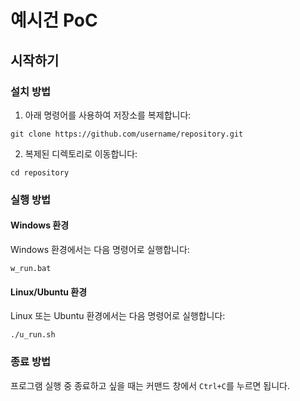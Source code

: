 # 예시건 PoC

## 시작하기

### 설치 방법

1. 아래 명령어를 사용하여 저장소를 복제합니다:
```
git clone https://github.com/username/repository.git
```

2. 복제된 디렉토리로 이동합니다:
```
cd repository
```

### 실행 방법

#### Windows 환경
Windows 환경에서는 다음 명령어로 실행합니다:
```
w_run.bat
```

#### Linux/Ubuntu 환경
Linux 또는 Ubuntu 환경에서는 다음 명령어로 실행합니다:
```
./u_run.sh
```

### 종료 방법
프로그램 실행 중 종료하고 싶을 때는 커맨드 창에서 `Ctrl+C`를 누르면 됩니다.